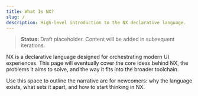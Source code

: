 ```yaml
---
title: What Is NX?
slug: /
description: High-level introduction to the NX declarative language.
---
```


> **Status:** Draft placeholder. Content will be added in subsequent iterations.

NX is a declarative language designed for orchestrating modern UI experiences. This page will eventually cover the core ideas behind NX, the problems it aims to solve, and the way it fits into the broader toolchain.

Use this space to outline the narrative arc for newcomers: why the language exists, what sets it apart, and how to start thinking in NX.
